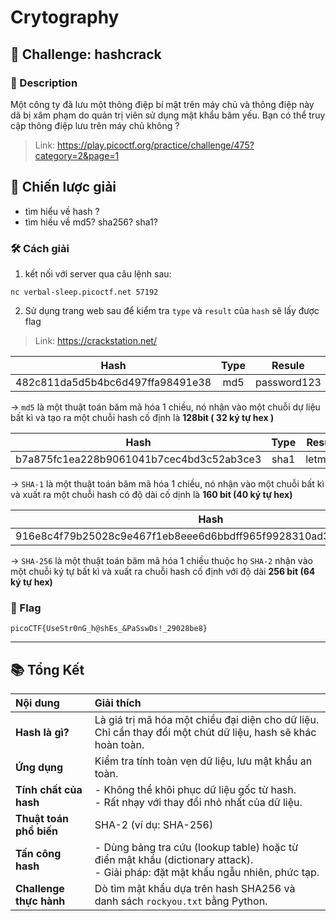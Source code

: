 
# Crytography

## 🧩 Challenge: hashcrack

### 📝 Description

Một công ty đã lưu một thông điệp bí mật trên máy chủ và thông điệp này dã bị xâm phạm do quản trị viên sử dụng mật khẩu băm yếu. Bạn có thể truy cập thông điệp lưu trên máy chủ không ?

> Link: https://play.picoctf.org/practice/challenge/475?category=2&page=1

## 🧠 Chiến lược giải

- tìm hiểu về hash ?
- tìm hiều về md5? sha256? sha1?

### 🛠️ Cách giải

1. kết nối với server qua câu lệnh sau:

```
nc verbal-sleep.picoctf.net 57192
```

2. Sử dụng trang web sau để kiểm tra `type` và `result` của `hash` sẽ lấy được flag

> Link: https://crackstation.net/

| **Hash** | **Type** | **Resule** |
|:--------:|:---------:|:---------:|
|482c811da5d5b4bc6d497ffa98491e38| md5 | password123 |

-> `md5` là một thuật toán băm mã hóa 1 chiều, nó nhận vào một chuỗi dự liệu bất kì và tạo ra một chuỗi hash cố định là **128bit ( 32 ký tự hex )**

| **Hash** | **Type** | **Resule** |
|:--------:|:---------:|:---------:|
|b7a875fc1ea228b9061041b7cec4bd3c52ab3ce3| sha1 | letmein |

-> `SHA-1` là một thuật toán băm mã hóa 1 chiều, nó nhận vào một chuỗi bất kì và xuất ra một chuỗi hash có độ dài cố dịnh là **160 bit (40 ký tự hex)**

| **Hash** | **Type** | **Resule** |
|:--------:|:---------:|:---------:|
|916e8c4f79b25028c9e467f1eb8eee6d6bbdff965f9928310ad30a8d88697745| sha256 | qwerty098 |

-> `SHA-256` là một thuật toán băm mã hóa 1 chiều thuộc họ `SHA-2` nhận vào một chuỗi ký tự bất kì và xuất ra chuỗi hash cố định với độ dài **256 bit (64 ký tự hex)**



### 🏁 Flag
```
picoCTF{UseStr0nG_h@shEs_&PaSswDs!_29028be8}
```

---

## 📚 Tổng Kết

| **Nội dung**            | **Giải thích**                                                                                   |
|:------------------------|:------------------------------------------------------------------------------------------------|
| **Hash là gì?**           | Là giá trị mã hóa một chiều đại diện cho dữ liệu. Chỉ cần thay đổi một chút dữ liệu, hash sẽ khác hoàn toàn. |
| **Ứng dụng**              | Kiểm tra tính toàn vẹn dữ liệu, lưu mật khẩu an toàn.                                           |
| **Tính chất của hash**    | - Không thể khôi phục dữ liệu gốc từ hash. <br> - Rất nhạy với thay đổi nhỏ nhất của dữ liệu.     |
| **Thuật toán phổ biến**   | SHA-2 (ví dụ: SHA-256)                                                                          |
| **Tấn công hash**         | - Dùng bảng tra cứu (lookup table) hoặc từ điển mật khẩu (dictionary attack). <br> - Giải pháp: đặt mật khẩu ngẫu nhiên, phức tạp. |
| **Challenge thực hành**   | Dò tìm mật khẩu dựa trên hash SHA256 và danh sách `rockyou.txt` bằng Python.                     |


